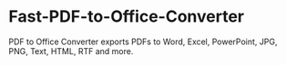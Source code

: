 # Fast-PDF-to-Office-Converter
PDF to Office Converter exports PDFs to Word, Excel, PowerPoint, JPG, PNG, Text, HTML, RTF and more.
